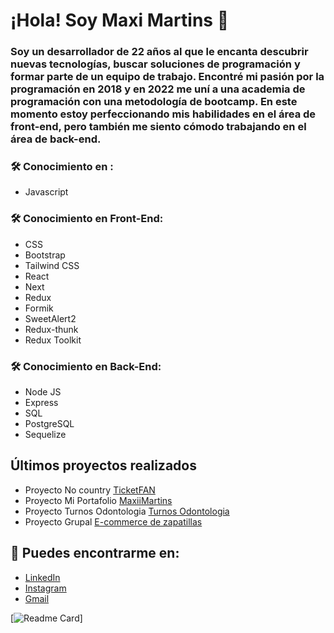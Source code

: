 # ¡Hola! Soy Maxi Martins 👋

### Soy un desarrollador de 22 años al que le encanta descubrir nuevas tecnologías, buscar soluciones de programación y formar parte de un equipo de trabajo. Encontré mi pasión por la programación en 2018 y en 2022 me uní a una academia de programación con una metodología de bootcamp. En este momento estoy perfeccionando mis habilidades en el área de front-end, pero también me siento cómodo trabajando en el área de back-end.

### 🛠 Conocimiento en :
  * Javascript
### 🛠 Conocimiento en Front-End:
  * CSS
  * Bootstrap
  * Tailwind CSS
  * React
  * Next
  * Redux
  * Formik
  * SweetAlert2
  * Redux-thunk
  * Redux Toolkit
### 🛠 Conocimiento en Back-End:
  * Node JS
  * Express
  * SQL
  * PostgreSQL 
  * Sequelize

## Últimos proyectos realizados

- Proyecto No country [TicketFAN](https://ticketfan.vercel.app/)
- Proyecto Mi Portafolio [MaxiiMartins](https://maxiimartins.vercel.app/)
- Proyecto Turnos Odontologia [Turnos Odontologia](https://turnos-odontologia.vercel.app/)
- Proyecto Grupal [E-commerce de zapatillas](https://sneakers-xxre.vercel.app/)

## 🔗 Puedes encontrarme en:

- [LinkedIn](https://www.linkedin.com/in/maxiimartins/)
- [Instagram](https://www.instagram.com/maxii.martins/)
- []()<a href ="mailto:maximartins45@gmail.com" target="_blank">Gmail</a>

[![Readme Card](https://github-readme-stats.vercel.app/api/?username=MaxiiMartins&repo=github-readme-stats&count_private=true&show_icons=true&theme=dark#gh-dark-mode-only)]
